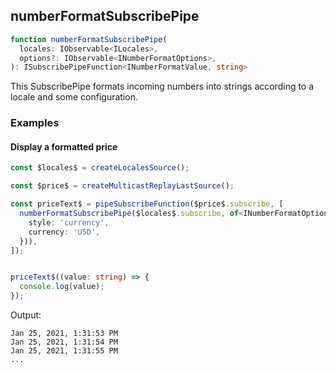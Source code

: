 ## numberFormatSubscribePipe

```ts
function numberFormatSubscribePipe(
  locales: IObservable<ILocales>,
  options?: IObservable<INumberFormatOptions>,
): ISubscribePipeFunction<INumberFormatValue, string>
```

This SubscribePipe formats incoming numbers into strings according to a locale and some configuration.

### Examples

#### Display a formatted price

```ts
const $locales$ = createLocalesSource();

const $price$ = createMulticastReplayLastSource();

const priceText$ = pipeSubscribeFunction($price$.subscribe, [
  numberFormatSubscribePipe($locales$.subscribe, of<INumberFormatOptions>({
    style: 'currency',
    currency: 'USD',
  })),
]);


priceText$((value: string) => {
  console.log(value);
});
```

Output:

```text
Jan 25, 2021, 1:31:53 PM
Jan 25, 2021, 1:31:54 PM
Jan 25, 2021, 1:31:55 PM
...
```

